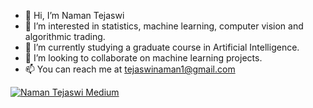 - 👋 Hi, I’m Naman Tejaswi
- 👀 I’m interested in statistics, machine learning, computer vision and algorithmic trading.
- 🌱 I’m currently studying a graduate course in Artificial Intelligence.
- 💞️ I’m looking to collaborate on machine learning projects.
- 📫 You can reach me at tejaswinaman1@gmail.com 




[![Naman Tejaswi Medium](https://mediumblog-cards.vercel.app/getMediumBlogs?username=NamanTejaswi_13843)](https://medium.com/@NamanTejaswi_13843)





<!---
namantejaswi/namantejaswi is a ✨ special ✨ repository because its `README.md` (this file) appears on your GitHub profile.
You can click the Preview link to take a look at your changes.
--->

